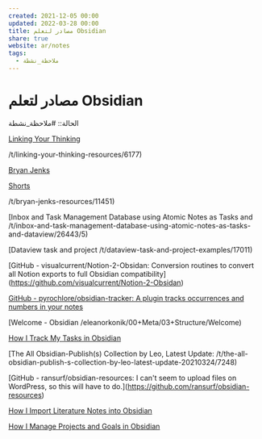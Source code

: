 ```yaml
---  
created: 2021-12-05 00:00  
updated: 2022-03-28 00:00  
title: مصادر لتعلم Obsidian  
share: true  
website: ar/notes  
tags:  
  - ملاحظة_نشطة  
---  
```

  
  
# مصادر لتعلم Obsidian  
  
الحالة:: #ملاحظة_نشطة  
  
[Linking Your Thinking](https://www.youtube.com/channel/UC85D7ERwhke7wVqskV_DZUA)  
  
[](Linking%20Your%20Thinking) []()/t/linking-your-thinking-resources/6177)  
  
[Bryan Jenks](https://www.youtube.com/channel/UCfhSB16X9MXhzSFe_H7XbHg)  
  
[Shorts](https://www.youtube.com/playlist?list=PL5fd4SsfvECwMULbtnYrxuO9LMMyLHqkQ)  
  
[](@Bryan%20Jenks) []()/t/bryan-jenks-resources/11451)  
  
[Inbox and Task Management Database using Atomic Notes as Tasks and []()/t/inbox-and-task-management-database-using-atomic-notes-as-tasks-and-dataview/26443/5)  
  
[Dataview task and project []()/t/dataview-task-and-project-examples/17011)  
  
[GitHub - visualcurrent/Notion-2-Obsidan: Conversion routines to convert all Notion []() exports to full Obsidian compatibility](https://github.com/visualcurrent/Notion-2-Obsidan)  
  
[GitHub - pyrochlore/obsidian-tracker: A plugin tracks occurrences and numbers in your notes](https://github.com/pyrochlore/obsidian-tracker)  
  
[Welcome - Obsidian []()/eleanorkonik/00+Meta/03+Structure/Welcome)  
  
[How I Track My Tasks in Obsidian](https://medium.com/geekculture/how-i-track-my-tasks-in-obsidian-47fd7ad80364)  
  
[The All Obsidian-Publish(s) Collection by Leo, Latest Update: []()/t/the-all-obsidian-publish-s-collection-by-leo-latest-update-20210324/7248)  
  
[GitHub - ransurf/obsidian-resources: I can't seem to upload []() files on WordPress, so this will have to do.](https://github.com/ransurf/obsidian-resources)  
  
[How I Import Literature Notes into Obsidian](https://bagerbach.com/blog/importing-source-notes-to-obsidian)  
  
[How I Manage Projects and Goals in Obsidian](https://bagerbach.com/blog/projects-and-goals-obsidian)  
